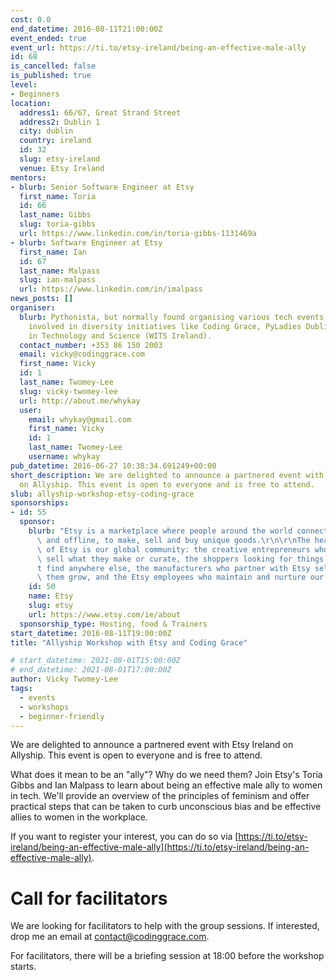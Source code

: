 ```yaml
---
cost: 0.0
end_datetime: 2016-08-11T21:00:00Z
event_ended: true
event_url: https://ti.to/etsy-ireland/being-an-effective-male-ally
id: 68
is_cancelled: false
is_published: true
level:
- Beginners
location:
  address1: 66/67, Great Strand Street
  address2: Dublin 1
  city: dublin
  country: ireland
  id: 32
  slug: etsy-ireland
  venue: Etsy Ireland
mentors:
- blurb: Senior Software Engineer at Etsy
  first_name: Toria
  id: 66
  last_name: Gibbs
  slug: toria-gibbs
  url: https://www.linkedin.com/in/toria-gibbs-1131469a
- blurb: Software Engineer at Etsy
  first_name: Ian
  id: 67
  last_name: Malpass
  slug: ian-malpass
  url: https://www.linkedin.com/in/imalpass
news_posts: []
organiser:
  blurb: Pythonista, but normally found organising various tech events, and now heavily
    involved in diversity initiatives like Coding Grace, PyLadies Dublin, and Women
    in Technology and Science (WITS Ireland).
  contact_number: +353 86 150 2003
  email: vicky@codinggrace.com
  first_name: Vicky
  id: 1
  last_name: Twomey-Lee
  slug: vicky-twomey-lee
  url: http://about.me/whykay
  user:
    email: whykay@gmail.com
    first_name: Vicky
    id: 1
    last_name: Twomey-Lee
    username: whykay
pub_datetime: 2016-06-27 10:38:34.691249+00:00
short_description: We are delighted to announce a partnered event with Etsy Ireland
  on Allyship. This event is open to everyone and is free to attend.
slub: allyship-workshop-etsy-coding-grace
sponsorships:
- id: 55
  sponsor:
    blurb: "Etsy is a marketplace where people around the world connect, both online\
      \ and offline, to make, sell and buy unique goods.\r\n\r\nThe heart and soul\
      \ of Etsy is our global community: the creative entrepreneurs who use Etsy to\
      \ sell what they make or curate, the shoppers looking for things they can\u2019\
      t find anywhere else, the manufacturers who partner with Etsy sellers to help\
      \ them grow, and the Etsy employees who maintain and nurture our marketplace."
    id: 50
    name: Etsy
    slug: etsy
    url: https://www.etsy.com/ie/about
  sponsorship_type: Hosting, food & Trainers
start_datetime: 2016-08-11T19:00:00Z
title: "Allyship Workshop with Etsy and Coding Grace"

# start_datetime: 2021-08-01T15:00:00Z
# end_datetime: 2021-08-01T17:00:00Z
author: Vicky Twomey-Lee
tags:
  - events
  - workshops
  - beginner-friendly
---
```


We are delighted to announce a partnered event with Etsy Ireland on Allyship. This event is open to everyone and is free to attend.

What does it mean to be an "ally"? Why do we need them? Join Etsy's Toria Gibbs and Ian Malpass to learn about being an effective male ally to women in tech. We'll provide an overview of the principles of feminism and offer practical steps that can be taken to curb unconscious bias and be effective allies to women in the workplace.

If you want to register your interest, you can do so via [https://ti.to/etsy-ireland/being-an-effective-male-ally](https://ti.to/etsy-ireland/being-an-effective-male-ally).

# Call for facilitators
We are looking for facilitators to help with the group sessions. If interested, drop me an email at <a href="mailto:contact@codinggrace.com">contact@codinggrace.com</a>.

For facilitators, there will be a briefing session at 18:00 before the workshop starts.
